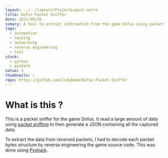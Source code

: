 ```yaml
---
layout: ../../layouts/ProjectLayout.astro
title: Dofus Packet Sniffer
date: 2021/09/20
sumary: A tool to extract information from the game Dofus using packet sniffing.
tags: 
  - automation
  - hacking
  - networking
  - reverse engineering
  - tool
stack:
  - python
  - pyshark
value: 3
thumbnails: ~
repo: https://github.com/CodyAdam/Dofus-Packet-Sniffer
---
```


# What is this ?

This is a packet sniffer for the game Dofus. It read a large amount of data using [packet sniffing](https://en.wikipedia.org/wiki/Packet_analysis) to then generate a JSON containing all the captured data.

To extract the data from received packets, I had to decode each packet bytes structure by reverse engineering the game source code. This was done using [Pyshark](https://kiminewt.github.io/pyshark/).